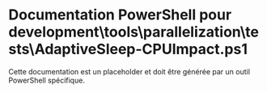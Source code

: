 # Documentation PowerShell pour development\tools\parallelization\tests\AdaptiveSleep-CPUImpact.ps1

Cette documentation est un placeholder et doit être générée par un outil PowerShell spécifique.
